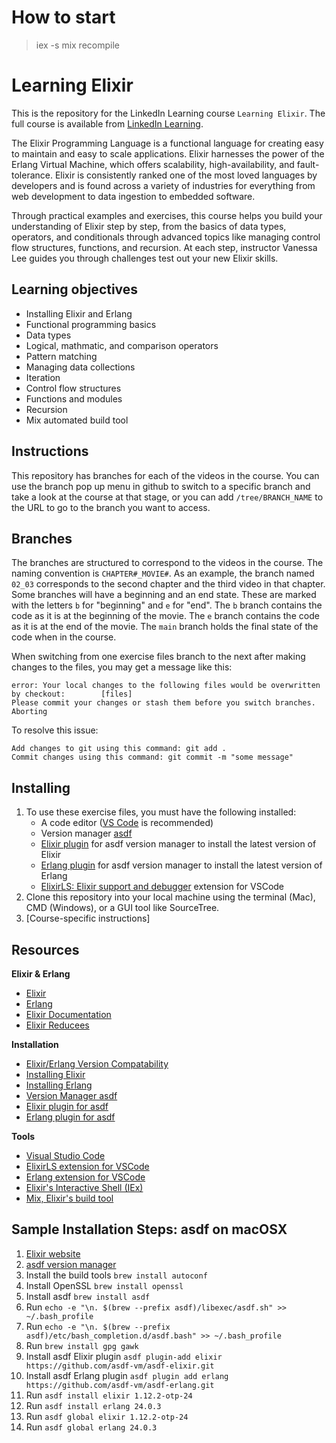 # How to start

> iex -s mix
> recompile


# Learning Elixir
This is the repository for the LinkedIn Learning course `Learning Elixir`. The full course is available from [LinkedIn Learning][lil-course-url]. 

The Elixir Programming Language is a functional language for creating easy to maintain and easy to scale applications. Elixir harnesses the power of the Erlang Virtual Machine, which offers scalability, high-availability, and fault-tolerance. Elixir is consistently ranked one of the most loved languages by developers and is found across a variety of industries for everything from web development to data ingestion to embedded software. 

Through practical examples and exercises, this course helps you build your understanding of Elixir step by step, from the basics of data types, operators, and conditionals through advanced topics like managing control flow structures, functions, and recursion. At each step, instructor Vanessa Lee guides you through challenges test out your new Elixir skills.
## Learning objectives
- Installing Elixir and Erlang
- Functional programming basics
- Data types
- Logical, mathmatic, and comparison operators
- Pattern matching
- Managing data collections
- Iteration
- Control flow structures
- Functions and modules
- Recursion
- Mix automated build tool

## Instructions
This repository has branches for each of the videos in the course. You can use the branch pop up menu in github to switch to a specific branch and take a look at the course at that stage, or you can add `/tree/BRANCH_NAME` to the URL to go to the branch you want to access.

## Branches
The branches are structured to correspond to the videos in the course. The naming convention is `CHAPTER#_MOVIE#`. As an example, the branch named `02_03` corresponds to the second chapter and the third video in that chapter. 
Some branches will have a beginning and an end state. These are marked with the letters `b` for "beginning" and `e` for "end". The `b` branch contains the code as it is at the beginning of the movie. The `e` branch contains the code as it is at the end of the movie. The `main` branch holds the final state of the code when in the course.

When switching from one exercise files branch to the next after making changes to the files, you may get a message like this:

    error: Your local changes to the following files would be overwritten by checkout:        [files]
    Please commit your changes or stash them before you switch branches.
    Aborting

To resolve this issue:
	
    Add changes to git using this command: git add .
	Commit changes using this command: git commit -m "some message"

## Installing
1. To use these exercise files, you must have the following installed:
    - A code editor ([VS Code](https://code.visualstudio.com/) is recommended)
	- Version manager [asdf](asdf-url) 
    - [Elixir plugin](https://github.com/asdf-vm/asdf-elixir) for asdf version manager to install the latest version of Elixir
    - [Erlang plugin](https://github.com/asdf-vm/asdf-erlang) for asdf version manager to install the latest version of Erlang
    - [ElixirLS: Elixir support and debugger](https://marketplace.visualstudio.com/items?itemName=JakeBecker.elixir-ls) extension for VSCode
2. Clone this repository into your local machine using the terminal (Mac), CMD (Windows), or a GUI tool like SourceTree.
3. [Course-specific instructions]

## Resources

**Elixir & Erlang**

* [Elixir](https://elixir-lang.org/)
* [Erlang](https://www.erlang.org/)
* [Elixir Documentation](https://hexdocs.pm/elixir/Kernel.html)
* [Elixir Reducees](http://blog.plataformatec.com.br/2015/05/introducing-reducees/)

**Installation**

* [Elixir/Erlang Version Compatability](https://hexdocs.pm/elixir/master/compatibility-and-deprecations.html#compatibility-between-elixir-and-erlang-otp)
* [Installing Elixir](https://elixir-lang.org/install.html)
* [Installing Erlang](https://erlang.org/doc/installation_guide/INSTALL.html)
* [Version Manager asdf](https://github.com/asdf-vm/asdf)
* [Elixir plugin for asdf](https://github.com/asdf-vm/asdf-elixir)
* [Erlang plugin for asdf](https://github.com/asdf-vm/asdf-erlang)

**Tools**
* [Visual Studio Code](https://code.visualstudio.com/)
* [ElixirLS extension for VSCode](https://marketplace.visualstudio.com/items?itemName=JakeBecker.elixir-ls)
* [Erlang extension for VSCode](https://marketplace.visualstudio.com/items?itemName=pgourlain.erlang)
* [Elixir's Interactive Shell (IEx)](https://hexdocs.pm/iex/IEx.html)
* [Mix, Elixir's build tool](https://hexdocs.pm/mix/Mix.html)

## Sample Installation Steps: asdf on macOSX 

1. [Elixir website](https://elixir-lang.org/install.html)
1. [asdf version manager](http://asdf-vm.com/guide/getting-started.html)
1. Install the build tools `brew install autoconf`
1. Install OpenSSL `brew install openssl`
1. Install asdf `brew install asdf`
1. Run `echo -e "\n. $(brew --prefix asdf)/libexec/asdf.sh" >> ~/.bash_profile`
1. Run `echo -e "\n. $(brew --prefix asdf)/etc/bash_completion.d/asdf.bash" >> ~/.bash_profile`
1. Run `brew install gpg gawk`
1. Install asdf Elixir plugin `asdf plugin-add elixir https://github.com/asdf-vm/asdf-elixir.git`
1. Install asdf Erlang plugin `asdf plugin add erlang https://github.com/asdf-vm/asdf-erlang.git`
1. Run `asdf install elixir 1.12.2-otp-24`
1. Run `asdf install erlang 24.0.3`
1. Run `asdf global elixir 1.12.2-otp-24`
1. Run `asdf global erlang 24.0.3`

[0]: # (Replace these placeholder URLs with actual course URLs)

[lil-course-url]: https://github.com/LinkedInLearning/learning-elixir-2898718
[lil-thumbnail-url]: http://

